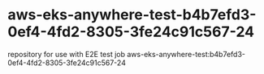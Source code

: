 # aws-eks-anywhere-test-b4b7efd3-0ef4-4fd2-8305-3fe24c91c567-24
repository for use with E2E test job aws-eks-anywhere-test:b4b7efd3-0ef4-4fd2-8305-3fe24c91c567-24
